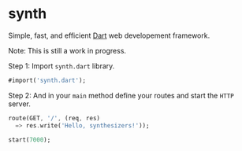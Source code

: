 synth
=====

Simple, fast, and efficient [Dart](http://dartlang.org) web developement framework.

Note: This is still a work in progress.

Step 1: Import `synth.dart` library.

```dart
#import('synth.dart');
```

Step 2: And in your `main` method define your routes and start the `HTTP` server.

```dart
route(GET, '/', (req, res)
  => res.write('Hello, synthesizers!'));

start(7000);
```